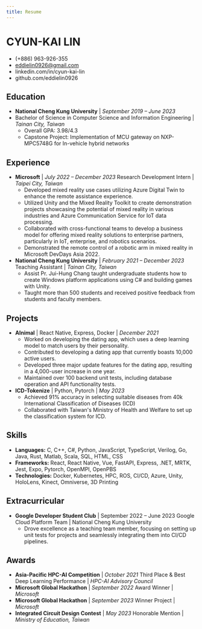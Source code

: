 ```yaml
---
title: Resume
---
```


# CYUN-KAI LIN
- (+886) 963-926-355
- eddielin0926@gmail.com
- linkedin.com/in/cyun-kai-lin
- github.com/eddielin0926
## Education
- **National Cheng Kung University** | *September 2019 – June 2023*
- Bachelor of Science in Computer Science and Information Engineering | *Tainan City, Taiwan*
    - Overall GPA: 3.98/4.3
    - Capstone Project: Implementation of MCU gateway on NXP-MPC5748G for In-vehicle hybrid networks
## Experience
- **Microsoft** | *July 2022 – December 2023*
  Research Development Intern | *Taipei City, Taiwan*
    - Developed mixed reality use cases utilizing Azure Digital Twin to enhance the remote assistance experience.
    - Utilized Unity and the Mixed Reality Toolkit to create demonstration projects showcasing the potential of mixed reality in various industries and Azure Communication Service for IoT data processing.
    - Collaborated with cross-functional teams to develop a business model for offering mixed reality solutions to enterprise partners, particularly in IoT, enterprise, and robotics scenarios.
    - Demonstrated the remote control of a robotic arm in mixed reality in Microsoft DevDays Asia 2022.
- **National Cheng Kung University** | *February 2021 – December 2023*
  Teaching Assistant | *Tainan City, Taiwan*
    - Assist Pr. Jui-Hung Chang taught undergraduate students how to create Windows platform applications using C# and building games with Unity.
    - Taught more than 500 students and received positive feedback from students and faculty members.
## Projects
- **AInimal** | React Native, Express, Docker | *December 2021*
    - Worked on developing the dating app, which uses a deep learning model to match users by their personality.
    - Contributed to developing a dating app that currently boasts 10,000 active users.
    - Developed three major update features for the dating app, resulting in a 4,000-user increase in one year.
    - Maintained over 100 backend unit tests, including database operation and API functionality tests.
- **ICD-Tokenize** | Python, Pytorch | *May 2023*
    - Achieved 91% accuracy in selecting suitable diseases from 40k International Classification of Diseases (ICD)
    - Collaborated with Taiwan's Ministry of Health and Welfare to set up the classification system for ICD.
## Skills
- **Languages:** C, C++, C#, Python, JavaScript, TypeScript, Verilog, Go, Java, Rust, Matlab, Scala, SQL, HTML, CSS
- **Frameworks:** React, React Native, Vue, FastAPI, Express, .NET, MRTK, Jest, Expo, Pytorch, OpenMPI, OpenPBS
- **Technologies:** Docker, Kubernetes, HPC, ROS, CI/CD, Azure, Unity, HoloLens, Kinect, Omniverse, 3D Printing
## Extracurricular
- **Google Developer Student Club** | September 2022 – June 2023
  Google Cloud Platform Team | National Cheng Kung University
    - Drove excellence as a teaching team member, focusing on setting up unit tests for projects and seamlessly integrating them into CI/CD pipelines.
## Awards
- **Asia-Pacific HPC-AI Competition** | *October 2021*
  Third Place & Best Deep Learning Performance | *HPC-AI Advisory Council*
- **Microsoft Global Hackathon** | *September 2022*
  Award Winner | *Microsoft*
- **Microsoft Global Hackathon** | *September 2023*
  Winner Project | *Microsoft*
- **Integrated Circuit Design Contest** | *May 2023*
  Honorable Mention | *Ministry of Education, Taiwan*
